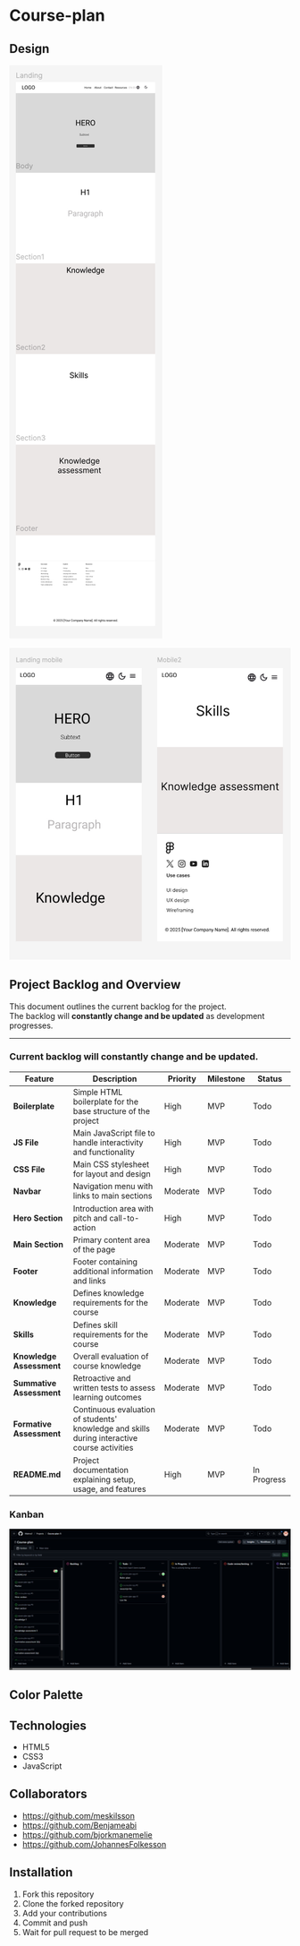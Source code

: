 # Course-plan



## Design 

![Design Desktop](./images/design1.jpg)

![Design Mobile](./images/designmobile.jpg)


## Project Backlog and Overview

This document outlines the current backlog for the project.  
The backlog will **constantly change and be updated** as development progresses.

---

### Current backlog will constantly change and be updated.

| Feature | Description | Priority | Milestone | Status |
| -------- | ------------ | -------- | ---------- | ------- |
| **Boilerplate** | Simple HTML boilerplate for the base structure of the project | High | MVP | Todo |
| **JS File** | Main JavaScript file to handle interactivity and functionality | High | MVP | Todo |
| **CSS File** | Main CSS stylesheet for layout and design | High | MVP | Todo |
| **Navbar** | Navigation menu with links to main sections | Moderate | MVP | Todo |
| **Hero Section** | Introduction area with pitch and call-to-action | High | MVP | Todo |
| **Main Section** | Primary content area of the page | Moderate | MVP | Todo |
| **Footer** | Footer containing additional information and links | Moderate | MVP | Todo |
| **Knowledge** | Defines knowledge requirements for the course | Moderate | MVP | Todo |
| **Skills** | Defines skill requirements for the course | Moderate | MVP | Todo |
| **Knowledge Assessment** | Overall evaluation of course knowledge | Moderate | MVP | Todo |
| **Summative Assessment** | Retroactive and written tests to assess learning outcomes | Moderate | MVP | Todo |
| **Formative Assessment** | Continuous evaluation of students' knowledge and skills during interactive course activities | Moderate | MVP | Todo |
| **README.md** | Project documentation explaining setup, usage, and features | High | MVP | In Progress |


### Kanban

![Project Preview](./images/Backlog.png)

## Color Palette



## Technologies
- HTML5
- CSS3
- JavaScript

## Collaborators
- https://github.com/meskilsson
- https://github.com/Benjameabi
- https://github.com/bjorkmanemelie
- https://github.com/JohannesFolkesson

## Installation

1. Fork this repository
2. Clone the forked repository
3. Add your contributions
4. Commit and push
5. Wait for pull request to be merged


